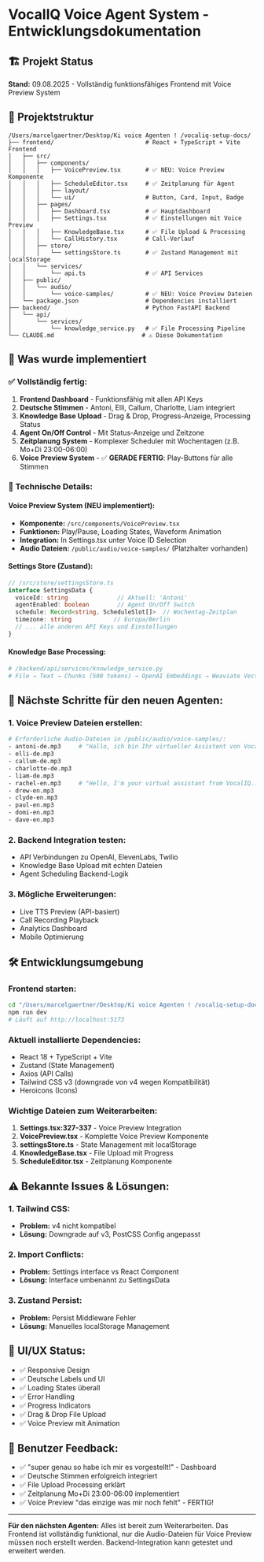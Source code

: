 # VocalIQ Voice Agent System - Entwicklungsdokumentation

## 🏗️ Projekt Status
**Stand:** 09.08.2025 - Vollständig funktionsfähiges Frontend mit Voice Preview System

## 📁 Projektstruktur

```
/Users/marcelgaertner/Desktop/Ki voice Agenten ! /vocaliq-setup-docs/
├── frontend/                          # React + TypeScript + Vite Frontend
│   ├── src/
│   │   ├── components/
│   │   │   ├── VoicePreview.tsx       # ✅ NEU: Voice Preview Komponente
│   │   │   ├── ScheduleEditor.tsx     # ✅ Zeitplanung für Agent
│   │   │   ├── layout/
│   │   │   └── ui/                    # Button, Card, Input, Badge
│   │   ├── pages/
│   │   │   ├── Dashboard.tsx          # ✅ Hauptdashboard 
│   │   │   ├── Settings.tsx           # ✅ Einstellungen mit Voice Preview
│   │   │   ├── KnowledgeBase.tsx      # ✅ File Upload & Processing
│   │   │   └── CallHistory.tsx        # Call-Verlauf
│   │   ├── store/
│   │   │   └── settingsStore.ts       # ✅ Zustand Management mit localStorage
│   │   └── services/
│   │       └── api.ts                 # ✅ API Services
│   ├── public/
│   │   └── audio/
│   │       └── voice-samples/         # ✅ NEU: Voice Preview Dateien
│   └── package.json                   # Dependencies installiert
├── backend/                           # Python FastAPI Backend
│   └── api/
│       └── services/
│           └── knowledge_service.py   # ✅ File Processing Pipeline
└── CLAUDE.md                         # ⚠️ Diese Dokumentation
```

## 🎯 Was wurde implementiert

### ✅ Vollständig fertig:
1. **Frontend Dashboard** - Funktionsfähig mit allen API Keys
2. **Deutsche Stimmen** - Antoni, Elli, Callum, Charlotte, Liam integriert
3. **Knowledge Base Upload** - Drag & Drop, Progress-Anzeige, Processing Status
4. **Agent On/Off Control** - Mit Status-Anzeige und Zeitzone
5. **Zeitplanung System** - Komplexer Scheduler mit Wochentagen (z.B. Mo+Di 23:00-06:00)
6. **Voice Preview System** - ✅ **GERADE FERTIG**: Play-Buttons für alle Stimmen

### 🔧 Technische Details:

#### Voice Preview System (NEU implementiert):
- **Komponente:** `/src/components/VoicePreview.tsx`
- **Funktionen:** Play/Pause, Loading States, Waveform Animation
- **Integration:** In Settings.tsx unter Voice ID Selection
- **Audio Dateien:** `/public/audio/voice-samples/` (Platzhalter vorhanden)

#### Settings Store (Zustand):
```typescript
// /src/store/settingsStore.ts
interface SettingsData {
  voiceId: string              // Aktuell: 'Antoni'
  agentEnabled: boolean        // Agent On/Off Switch
  schedule: Record<string, ScheduleSlot[]>  // Wochentag-Zeitplan
  timezone: string            // Europa/Berlin
  // ... alle anderen API Keys und Einstellungen
}
```

#### Knowledge Base Processing:
```python
# /backend/api/services/knowledge_service.py
# File → Text → Chunks (500 tokens) → OpenAI Embeddings → Weaviate Vector DB
```

## 🚧 Nächste Schritte für den neuen Agenten:

### 1. Voice Preview Dateien erstellen:
```bash
# Erforderliche Audio-Dateien in /public/audio/voice-samples/:
- antoni-de.mp3     # "Hallo, ich bin Ihr virtueller Assistent von VocalIQ..."
- elli-de.mp3       
- callum-de.mp3
- charlotte-de.mp3  
- liam-de.mp3
- rachel-en.mp3     # "Hello, I'm your virtual assistant from VocalIQ..."
- drew-en.mp3
- clyde-en.mp3
- paul-en.mp3
- domi-en.mp3
- dave-en.mp3
```

### 2. Backend Integration testen:
- API Verbindungen zu OpenAI, ElevenLabs, Twilio
- Knowledge Base Upload mit echten Dateien
- Agent Scheduling Backend-Logik

### 3. Mögliche Erweiterungen:
- Live TTS Preview (API-basiert)
- Call Recording Playback
- Analytics Dashboard
- Mobile Optimierung

## 🛠️ Entwicklungsumgebung

### Frontend starten:
```bash
cd "/Users/marcelgaertner/Desktop/Ki voice Agenten ! /vocaliq-setup-docs/frontend"
npm run dev
# Läuft auf http://localhost:5173
```

### Aktuell installierte Dependencies:
- React 18 + TypeScript + Vite
- Zustand (State Management) 
- Axios (API Calls)
- Tailwind CSS v3 (downgrade von v4 wegen Kompatibilität)
- Heroicons (Icons)

### Wichtige Dateien zum Weiterarbeiten:
1. **Settings.tsx:327-337** - Voice Preview Integration
2. **VoicePreview.tsx** - Komplette Voice Preview Komponente
3. **settingsStore.ts** - State Management mit localStorage
4. **KnowledgeBase.tsx** - File Upload mit Progress
5. **ScheduleEditor.tsx** - Zeitplanung Komponente

## ⚠️ Bekannte Issues & Lösungen:

### 1. Tailwind CSS:
- **Problem:** v4 nicht kompatibel
- **Lösung:** Downgrade auf v3, PostCSS Config angepasst

### 2. Import Conflicts:
- **Problem:** Settings interface vs React Component
- **Lösung:** Interface umbenannt zu SettingsData

### 3. Zustand Persist:
- **Problem:** Persist Middleware Fehler
- **Lösung:** Manuelles localStorage Management

## 🎨 UI/UX Status:
- ✅ Responsive Design
- ✅ Deutsche Labels und UI
- ✅ Loading States überall
- ✅ Error Handling
- ✅ Progress Indicators
- ✅ Drag & Drop File Upload
- ✅ Voice Preview mit Animation

## 📝 Benutzer Feedback:
- ✅ "super genau so habe ich mir es vorgestellt!" - Dashboard
- ✅ Deutsche Stimmen erfolgreich integriert
- ✅ File Upload Processing erklärt
- ✅ Zeitplanung Mo+Di 23:00-06:00 implementiert  
- ✅ Voice Preview "das einzige was mir noch fehlt" - FERTIG!

---

**Für den nächsten Agenten:** Alles ist bereit zum Weiterarbeiten. Das Frontend ist vollständig funktional, nur die Audio-Dateien für Voice Preview müssen noch erstellt werden. Backend-Integration kann getestet und erweitert werden.